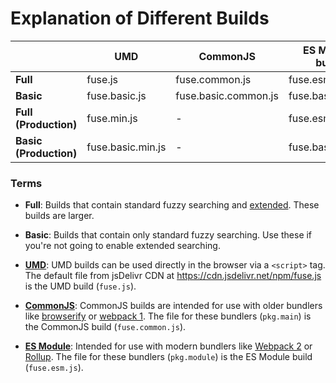 # Explanation of Different Builds

|                        | UMD               | CommonJS             | ES Module (for bundlers) |
| ---------------------- | ----------------- | -------------------- | ------------------------ |
| **Full**               | fuse.js           | fuse.common.js       | fuse.esm.js              |
| **Basic**              | fuse.basic.js     | fuse.basic.common.js | fuse.basic.esm.js        |
| **Full (Production)**  | fuse.min.js       | -                    | fuse.esm.min.js          |
| **Basic (Production)** | fuse.basic.min.js | -                    | fuse.basic.esm.min.js    |

### Terms

- **Full**: Builds that contain standard fuzzy searching and [extended](/examples.html#extended-search). These builds are larger.

- **Basic**: Builds that contain only standard fuzzy searching. Use these if you're not going to enable extended searching.

- **[UMD](https://github.com/umdjs/umd)**: UMD builds can be used directly in the browser via a `<script>` tag. The default file from jsDelivr CDN at https://cdn.jsdelivr.net/npm/fuse.js is the UMD build (`fuse.js`).

- **[CommonJS](http://wiki.commonjs.org/wiki/Modules/1.1)**: CommonJS builds are intended for use with older bundlers like [browserify](http://browserify.org/) or [webpack 1](https://webpack.github.io). The file for these bundlers (`pkg.main`) is the CommonJS build (`fuse.common.js`).

- **[ES Module](http://exploringjs.com/es6/ch_modules.html)**: Intended for use with modern bundlers like [Webpack 2](https://webpack.js.org) or [Rollup](http://rollupjs.org/). The file for these bundlers (`pkg.module`) is the ES Module build (`fuse.esm.js`).
